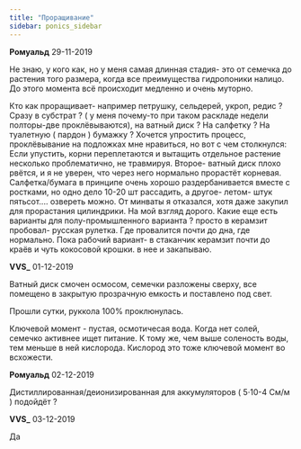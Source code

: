 ```yaml
---
title: "Проращивание"
sidebar: ponics_sidebar
---
```


**Ромуальд** 29-11-2019

Не знаю, у кого как, но у меня самая длинная стадия- это от семечка до растения того размера, когда все преимущества гидропоники налицо. До этого момента всё происходит медленно и очень муторно.

Кто как проращивает- например петрушку, сельдерей, укроп, редис ? Сразу в субстрат ? ( у меня почему-то при таком раскладе недели полторы-две проклёвываются), на ватный диск ? На салфетку ? На туалетную ( пардон ) бумажку ? Хочется упростить процесс, проклёвывание на подложках мне нравиться, но вот с чем столкнулся: Если упустить, корни переплетаются и вытащить отдельное растение несколько проблематично, не травмируя. Второе- ватный диск плохо рвётся, и я не уверен, что через него нормально прорастёт корневая. Салфетка/бумага в принципе очень хорошо раздербанивается вместе с ростками, но одно дело 10-20 шт рассадить, а другое- летом- штук пятьсот.... озвереть можно. От минваты я отказался, хотя даже закупил для прорастания цилиндрики. На мой взгляд дорого. Какие еще есть варианты для полу-промышленного варианта ? просто в керамзит пробовал- русская рулетка. Где провалится почти до дна, где нормально. Пока рабочий вариант- в стаканчик керамзит почти до краёв и чуть кокосовой крошки. в нее и закапываю.


**VVS_** 01-12-2019

Ватный диск смочен осмосом, семечки разложены сверху, все помещено в закрытую прозрачную емкость и поставлено под свет.

Прошли сутки, руккола 100% проклюнулась.

Ключевой момент - пустая, осмотичесая вода. Когда нет солей, семечко активнее ищет питание. К тому же, чем выше соленость воды, тем меньше в ней кислорода. Кислород это тоже ключевой момент во всхожести.


**Ромуальд** 02-12-2019

Дистиллированная/деионизированная для аккумуляторов ( 5·10-4 См/м ) подойдёт ?


**VVS_** 03-12-2019

Да



